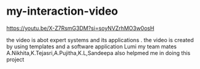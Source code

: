 # my-interaction-video
https://youtu.be/X-Z7RsmG3DM?si=soyNVZrhMO3w0osH

the video is abot expert systems and its applications . the video is created by using templates and a software application Lumi my team mates A.Nikhita,K.Tejasri,A.Pujitha,K.L,Sandeepa also helpmed me in doing this project

